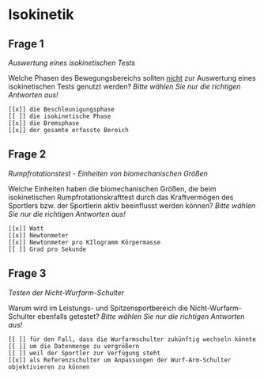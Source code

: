 # Isokinetik

## Frage 1
_Auswertung eines isokinetischen Tests_

Welche Phasen des Bewegungsbereichs sollten <u>nicht</u> zur Auswertung eines isokinetischen Tests genutzt werden?
*Bitte wählen Sie nur die richtigen Antworten aus!*

    [[x]] die Beschleunigungsphase
    [[ ]] die isokinetische Phase
    [[x]] die Bremsphase
    [[x]] der gesamte erfasste Bereich

## Frage 2
_Rumpfrotationstest - Einheiten von biomechanischen Größen_

Welche Einheiten haben die biomechanischen Größen, die beim isokinetischen Rumpfrotationskrafttest durch das Kraftvermögen des Sportlers bzw. der Sportlerin aktiv beeinflusst werden können? *Bitte wählen Sie nur die richtigen Antworten aus!*

    [[x]] Watt
    [[x]] Newtonmeter
    [[x]] Newtonmeter pro KIlogramm Körpermasse
    [[ ]] Grad pro Sekunde

## Frage 3
_Testen der Nicht-Wurfarm-Schulter_

Warum wird im Leistungs- und Spitzensportbereich die Nicht-Wurfarm-Schulter ebenfalls getestet? *Bitte wählen Sie nur die richtigen Antworten aus!*

    [[ ]] für den Fall, dass die Wurfarmschulter zukünftig wechseln könnte
    [[ ]] um die Datenmenge zu vergrößern
    [[ ]] weil der Sportler zur Verfügung steht
    [[x]] als Referenzschulter um Anpassungen der Wurf-Arm-Schulter objektivieren zu können   
